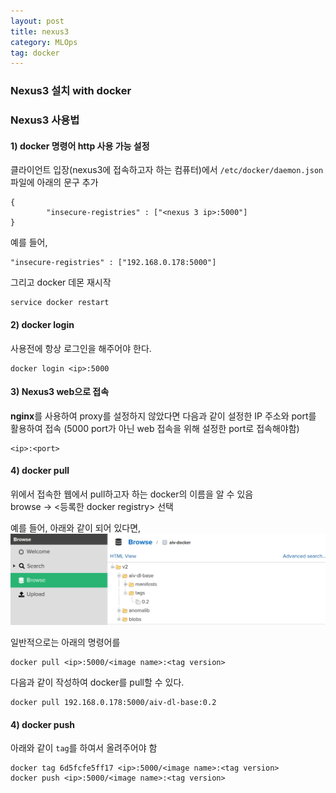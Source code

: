 ```yaml
---
layout: post
title: nexus3
category: MLOps
tag: docker 
---
```

### Nexus3 설치 with docker

### Nexus3 사용법

#### 1) docker 명령어 http 사용 가능 설정 
클라이언트 입장(nexus3에 접속하고자 하는 컴퓨터)에서 `/etc/docker/daemon.json` 파일에 아래의 문구 추가
```
{
        "insecure-registries" : ["<nexus 3 ip>:5000"]
}
```
예를 들어,
```
"insecure-registries" : ["192.168.0.178:5000"]
```

그리고 docker 데몬 재시작
```
service docker restart 
```

#### 2) docker login

사용전에 항상 로그인을 해주어야 한다. 
```
docker login <ip>:5000
```

#### 3) Nexus3 web으로 접속

**nginx**를 사용하여 proxy를 설정하지 않았다면 다음과 같이 설정한 IP 주소와 port를 활용하여 접속
(5000 port가 아닌 web 접속을 위해 설정한 port로 접속해야함)
```
<ip>:<port>
```

#### 4) docker pull

위에서 접속한 웹에서 pull하고자 하는 docker의 이름을 알 수 있음<br/>
browse -> <등록한 docker registry> 선택

예를 들어, 아래와 같이 되어 있다면, 
<img src="/assets/nexus3/nexus_1.png">

일반적으로는 아래의 명령어를
```
docker pull <ip>:5000/<image name>:<tag version>
```
다음과 같이 작성하여 docker를 pull할 수 있다.
```
docker pull 192.168.0.178:5000/aiv-dl-base:0.2
```

#### 4) docker push
아래와 같이 `tag`를 하여서 올려주어야 함
```
docker tag 6d5fcfe5ff17 <ip>:5000/<image name>:<tag version>
docker push <ip>:5000/<image name>:<tag version>
```

